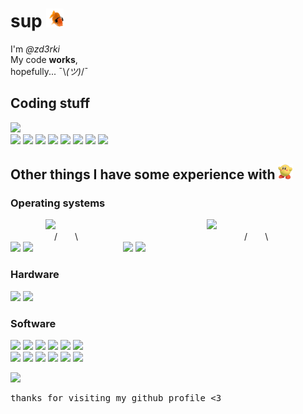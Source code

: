 # sup <img src="https://raw.githubusercontent.com/zd3rki/zd3rki/main/fishgroove.gif" alt=" " width="auto" height="30px">

I'm <i>@zd3rki</i> <br />
My code <b>works</b>, <br />
hopefully... ¯\\_(ツ)_/¯

## Coding stuff

![](https://img.shields.io/badge/Editor-Visual_Studio-informational?style=flat&logo=visual-studio&logoColor=white&color=4815ad) <br />
![](https://img.shields.io/badge/Languages-informational?style=flat&logo=Accenture&logoColor=white&color=5D5D5D)
![](https://img.shields.io/badge/Python-informational?style=flat&logo=python&logoColor=white&color=1780e3)
![](https://img.shields.io/badge/JavaScript-informational?style=flat&logo=javascript&logoColor=white&color=1780e3)
![](https://img.shields.io/badge/Java-informational?style=flat&logo=java&logoColor=white&color=1780e3)
![](https://img.shields.io/badge/SQLite-informational?style=flat&logo=sqlite&logoColor=white&color=1780e3)
![](https://img.shields.io/badge/C++-informational?style=flat&logo=cplusplus&logoColor=white&color=1780e3)
![](https://img.shields.io/badge/HTML-informational?style=flat&logo=html5&logoColor=white&color=1780e3)
![](https://img.shields.io/badge/CSS-informational?style=flat&logo=css3&logoColor=white&color=1780e3)


## Other things I have some experience with <img src="https://raw.githubusercontent.com/zd3rki/zd3rki/main/partykirby.gif" alt=" " width="auto" height="24px">
### Operating systems
    ![](https://img.shields.io/badge/Windows-informational?style=flat&logo=windows&logoColor=white&color=4815ad)
                 ![](https://img.shields.io/badge/Linux-informational?style=flat&logo=linux&logoColor=white&color=4815ad)<br />
     /  \\                   /  \\<br />
![](https://img.shields.io/badge/Windows_XP-informational?style=flat&logo=windowsxp&logoColor=white&color=1780e3)
![](https://img.shields.io/badge/Windows_10-informational?style=flat&logo=windows&logoColor=white&color=1780e3)
          ![](https://img.shields.io/badge/Cent_OS-informational?style=flat&logo=centos&logoColor=white&color=1780e3)
![](https://img.shields.io/badge/Kali-informational?style=flat&logo=kalilinux&logoColor=white&color=1780e3)




### Hardware
![](https://img.shields.io/badge/Raspberry_Pi-informational?style=flat&logo=raspberrypi&logoColor=white&color=1780e3)
![](https://img.shields.io/badge/Arduino-informational?style=flat&logo=arduino&logoColor=white&color=1780e3)

### Software

![](https://img.shields.io/badge/Audacity-informational?style=flat&logo=audacity&logoColor=white&color=1780e3)
![](https://img.shields.io/badge/Ableton-informational?style=flat&logo=abletonlive&logoColor=white&color=1780e3)
![](https://img.shields.io/badge/OBS_Studio-informational?style=flat&logo=obsstudio&logoColor=white&color=1780e3)
![](https://img.shields.io/badge/VirtualBox-informational?style=flat&logo=virtualbox&logoColor=white&color=1780e3)
![](https://img.shields.io/badge/Adobe_After_Effects-informational?style=flat&logo=adobeaftereffects&logoColor=white&color=1780e3)
![](https://img.shields.io/badge/Adobe_Premiere-informational?style=flat&logo=adobepremierepro&logoColor=white&color=1780e3)<br />
![](https://img.shields.io/badge/Adobe_Lightroom-informational?style=flat&logo=adobelightroom&logoColor=white&color=1780e3)
![](https://img.shields.io/badge/Cisco_Packet_Tracer-informational?style=flat&logo=cisco&logoColor=white&color=1780e3)
![](https://img.shields.io/badge/Eclipse_IDE-informational?style=flat&logo=eclipseide&logoColor=white&color=1780e3)
![](https://img.shields.io/badge/Git-informational?style=flat&logo=git&logoColor=white&color=1780e3)
![](https://img.shields.io/badge/rekordbox-informational?style=flat&logo=pioneerdj&logoColor=white&color=1780e3)
![](https://img.shields.io/badge/Discord_API-informational?style=flat&logo=discord&logoColor=white&color=1780e3)



<img src="https://media.giphy.com/media/zDNNQzeAotyGQ/giphy.gif" alt=" " width="auto" height="120px">
<pre>thanks for visiting my github profile <3</pre>


<!---
zd3rki/zd3rki is a ✨ special ✨ repository because its `README.md` (this file) appears on your GitHub profile.
You can click the Preview link to take a look at your changes.
--->
